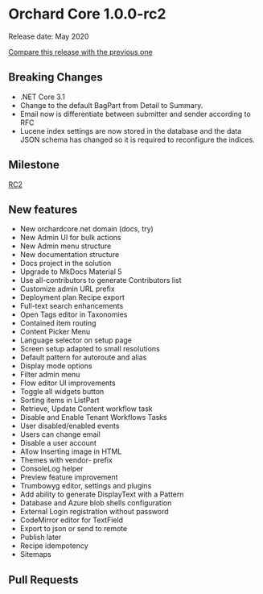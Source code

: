 # Orchard Core 1.0.0-rc2

Release date: May 2020  

[Compare this release with the previous one](https://github.com/orchardcms/orchardcore/compare/1.0.0-rc1...dev)

## Breaking Changes

- .NET Core 3.1
- Change to the default BagPart from Detail to Summary.
- Email now is differentiate between submitter and sender according to RFC
- Lucene index settings are now stored in the database and the data JSON schema has changed so it is required to reconfigure the indices.

## Milestone

[RC2](https://github.com/OrchardCMS/OrchardCore/milestone/10)

## New features

- New orchardcore.net domain (docs, try)
- New Admin UI for bulk actions
- New Admin menu structure
- New documentation structure
- Docs project in the solution
- Upgrade to MkDocs Material 5
- Use all-contributors to generate Contributors list
- Customize admin URL prefix
- Deployment plan Recipe export
- Full-text search enhancements
- Open Tags editor in Taxonomies
- Contained item routing
- Content Picker Menu
- Language selector on setup page
- Screen setup adapted to small resolutions
- Default pattern for autoroute and alias
- Display mode options
- Filter admin menu
- Flow editor UI improvements
- Toggle all widgets button
- Sorting items in ListPart
- Retrieve, Update Content workflow task
- Disable and Enable Tenant Workflows Tasks
- User disabled/enabled events
- Users can change email
- Disable a user account
- Allow Inserting image in HTML
- Themes with vendor- prefix
- ConsoleLog helper
- Preview feature improvement
- Trumbowyg editor, settings and plugins
- Add ability to generate DisplayText with a Pattern
- Database and Azure blob shells configuration
- External Login registration without password
- CodeMirror editor for TextField
- Export to json or send to remote
- Publish later
- Recipe idempotency
- Sitemaps

## Pull Requests
